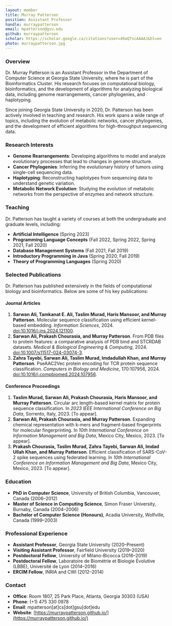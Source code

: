 ```yaml
---
layout: member
title: Murray Patterson
position: Assistant Professor
handle: murraypatterson
email: mpatterson@gsu.edu
github: murraypatterson
scholar: https://scholar.google.ca/citations?user=49aQ7scAAAAJ&hl=en
photo: murraypatterson.jpg
---
```


### Overview
Dr. Murray Patterson is an Assistant Professor in the Department of Computer Science at Georgia State University, where he is part of the Bioinformatics Cluster. His research focuses on computational biology, bioinformatics, and the development of algorithms for analyzing biological data, including genome rearrangements, cancer phylogenies, and haplotyping.

Since joining Georgia State University in 2020, Dr. Patterson has been actively involved in teaching and research. His work spans a wide range of topics, including the evolution of metabolic networks, cancer phylogenies, and the development of efficient algorithms for high-throughput sequencing data.

### Research Interests
- **Genome Rearrangements**: Developing algorithms to model and analyze evolutionary processes that lead to changes in genome structure.
- **Cancer Phylogenies**: Inferring the evolutionary history of tumors using single-cell sequencing data.
- **Haplotyping**: Reconstructing haplotypes from sequencing data to understand genetic variation.
- **Metabolic Network Evolution**: Studying the evolution of metabolic networks from the perspective of enzymes and network structure.

### Teaching
Dr. Patterson has taught a variety of courses at both the undergraduate and graduate levels, including:
- **Artificial Intelligence** (Spring 2023)
- **Programming Language Concepts** (Fall 2022, Spring 2022, Spring 2021, Fall 2020)
- **Database Management Systems** (Fall 2021, Fall 2019)
- **Introductory Programming in Java** (Spring 2020, Fall 2019)
- **Theory of Programming Languages** (Spring 2020)

### Selected Publications
Dr. Patterson has published extensively in the fields of computational biology and bioinformatics. Below are some of his key publications:

#### Journal Articles
1. **Sarwan Ali, Tamkanat E. Ali, Taslim Murad, Haris Mansoor, and Murray Patterson**. Molecular sequence classification using efficient kernel-based embedding. *Information Sciences*, 2024. [doi:10.1016/j.ins.2024.121100](https://doi.org/10.1016/j.ins.2024.121100).
2. **Sarwan Ali, Prakash Chourasia, and Murray Patterson**. From PDB files to protein features: a comparative analysis of PDB bind and STCRDAB datasets. *Medical & Biological Engineering & Computing*, 2024. [doi:10.1007/s11517-024-03074-3](https://doi.org/10.1007/s11517-024-03074-3).
3. **Zahra Tayebi, Sarwan Ali, Taslim Murad, Imdadullah Khan, and Murray Patterson**. PseAAC2Vec protein encoding for TCR protein sequence classification. *Computers in Biology and Medicine*, 170:107956, 2024. [doi:10.1016/j.compbiomed.2024.107956](https://doi.org/10.1016/j.compbiomed.2024.107956).

#### Conference Proceedings
1. **Taslim Murad, Sarwan Ali, Prakash Chourasia, Haris Mansoor, and Murray Patterson**. Circular arc length-based kernel matrix for protein sequence classification. In *2023 IEEE International Conference on Big Data*, Sorrento, Italy, 2023. [To appear].
2. **Sarwan Ali, Prakash Chourasia, and Murray Patterson**. Expanding chemical representation with k-mers and fragment-based fingerprints for molecular fingerprinting. In *10th International Conference on Information Management and Big Data*, Mexico City, Mexico, 2023. [To appear].
3. **Prakash Chourasia, Taslim Murad, Zahra Tayebi, Sarwan Ali, Imdad Ullah Khan, and Murray Patterson**. Efficient classification of SARS-CoV-2 spike sequences using federated learning. In *10th International Conference on Information Management and Big Data*, Mexico City, Mexico, 2023. [To appear].

### Education
- **PhD in Computer Science**, University of British Columbia, Vancouver, Canada (2006–2012)
- **Master of Science in Computing Science**, Simon Fraser University, Burnaby, Canada (2004–2006)
- **Bachelor of Computer Science (Honours)**, Acadia University, Wolfville, Canada (1999–2003)

### Professional Experience
- **Assistant Professor**, Georgia State University (2020–Present)
- **Visiting Assistant Professor**, Fairfield University (2019–2020)
- **Postdoctoral Fellow**, University of Milano-Bicocca (2016–2019)
- **Postdoctoral Fellow**, Laboratoire de Biométrie et Biologie Évolutive (LBBE), Université de Lyon (2014–2016)
- **ERCIM Fellow**, INRIA and CWI (2012–2014)

### Contact
- **Office**: Room 1807, 25 Park Place, Atlanta, Georgia 30303 (USA)
- **Phone**: (+1) 475 330 0978
- **Email**: mpatterson[at]cs[dot]gsu[dot]edu
- **Website**: [https://murraypatterson.github.io/](https://murraypatterson.github.io/)